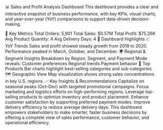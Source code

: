 📊 Sales and Profit Analysis Dashboard
This dashboard provides a clear and interactive snapshot of business performance, with key KPIs, visual charts, and year-over-year (YoY) comparisons to support data-driven decision-making.

🔹 Key Metrics
Total Orders: 5,901
Total Sales: $0.57M
Total Profit: $75.26K
Avg Product Quantity: 4
Avg Delivery Days: 4
🔹 Dashboard Highlights
📈 YoY Trends
Sales and profit showed steady growth from 2019 to 2020.
Performance peaked in March, October, and December.
🌍 Regional & Segment Insights
Breakdown by Region, Segment, and Payment Mode reveals:
Customer preferences
Regional trends
Payment behavior
🛒 Top Products
Bar charts highlight best-selling categories and sub-categories.
🗺 Geographic View
Map visualization shows strong sales concentrations in key U.S. regions.
✅ Key Insights & Recommendations
Capitalize on seasonal peaks (Oct–Dec) with targeted promotional campaigns.
Focus marketing and logistics efforts on high-performing regions.
Leverage top-selling products to optimize inventory and product placement.
Enhance customer satisfaction by supporting preferred payment modes.
Improve delivery efficiency to reduce average delivery days.
This dashboard empowers stakeholders to make smarter, faster business decisions by offering a complete view of sales performance, customer behavior, and operational efficiency.
